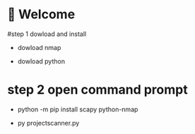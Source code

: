 # 👋 Welcome
#step 1 dowload and install

- dowload nmap

- dowload python

# step 2 open command prompt

- python -m pip install scapy python-nmap

- py projectscanner.py
